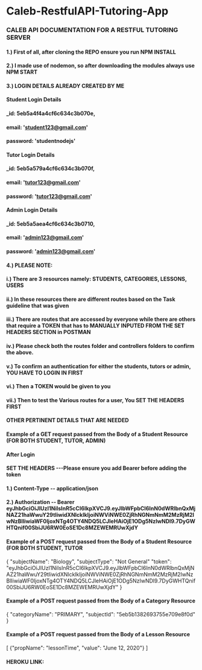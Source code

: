 # Caleb-RestfulAPI-Tutoring-App

### CALEB API DOCUMENTATION FOR A RESTFUL TUTORING SERVER

#### 1.) First of all, after cloning the REPO ensure you run NPM INSTALL

#### 2.) I made use of nodemon, so after downloading the modules always use NPM START

#### 3.) LOGIN DETAILS ALREADY CREATED BY ME

#### Student Login Details
#### _id: 5eb5a4f4a4cf6c634c3b070e,
#### email: 'student123@gmail.com'
#### password: 'studentnodejs'

#### Tutor Login Details
#### _id: 5eb5a579a4cf6c634c3b070f,
#### email: 'tutor123@gmail.com'
#### password: 'tutor123@gmail.com'

#### Admin Login Details
#### _id: 5eb5a5aea4cf6c634c3b0710,
#### email: 'admin123@gmail.com'
#### password: 'admin123@gmail.com'

#### 4.) PLEASE NOTE: 
#### i.) There are 3 resources namely: STUDENTS, CATEGORIES, LESSONS, USERS

#### ii.) In these resources there are different routes based on the Task guideline that was given

#### iii.) There are routes that are accessed by everyone while there are others that require a TOKEN that has to MANUALLY INPUTED FROM THE SET HEADERS SECTION in POSTMAN

#### iv.) Please check both the routes folder and controllers folders to confirm the above. 

#### v.) To confirm an authentication for either the students, tutors or admin, YOU HAVE TO LOGIN IN FIRST

#### vi.) Then a TOKEN would be given to you

#### vii.) Then to test the Various routes for a user, You SET THE HEADERS FIRST


#### OTHER PERTINENT DETAILS THAT ARE NEEDED

#### Example of a GET request passed from the Body of a Student Resource (FOR BOTH STUDENT, TUTOR, ADMIN)
#### After Login
#### SET THE HEADERS ---Please ensure you add Bearer before adding the token
#### 1.) Content-Type -- application/json
#### 2.) Authorization -- Bearer eyJhbGciOiJIUzI1NiIsInR5cCI6IkpXVCJ9.eyJlbWFpbCI6InN0dWRlbnQxMjNAZ21haWwuY29tIiwidXNlcklkIjoiNWViNWE0ZjRhNGNmNmM2MzRjM2IwNzBlIiwiaWF0IjoxNTg4OTY4NDQ5LCJleHAiOjE1ODg5NzIwNDl9.7DyGWHTQnif00SbiJU6RW0EoSE1Dc8MZEWEMRUwXjdY



#### Example of a POST request passed from the Body of a Student Resource (FOR BOTH STUDENT, TUTOR
{
	"subjectName": "Biology",
	"subjectType": "Not General"
	"token": "eyJhbGciOiJIUzI1NiIsInR5cCI6IkpXVCJ9.eyJlbWFpbCI6InN0dWRlbnQxMjNAZ21haWwuY29tIiwidXNlcklkIjoiNWViNWE0ZjRhNGNmNmM2MzRjM2IwNzBlIiwiaWF0IjoxNTg4OTY4NDQ5LCJleHAiOjE1ODg5NzIwNDl9.7DyGWHTQnif00SbiJU6RW0EoSE1Dc8MZEWEMRUwXjdY"
}


#### Example of a POST request passed from the Body of a Category Resource
{
	"categoryName": "PRIMARY",
	"subjectId": "5eb5b1382693755e709e8f0d"
}

#### Example of a POST request passed from the Body of a Lesson Resource

[
	{"propName": "lessonTime", "value": "June 12, 2020"}
]



#### HEROKU LINK: 
